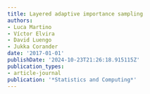 ```yaml
---
title: Layered adaptive importance sampling
authors:
- Luca Martino
- Víctor Elvira
- David Luengo
- Jukka Corander
date: '2017-01-01'
publishDate: '2024-10-23T21:26:18.915115Z'
publication_types:
- article-journal
publication: '*Statistics and Computing*'
---
```

